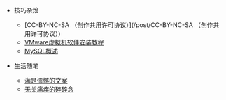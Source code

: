 * 技巧杂烩

  * [CC-BY-NC-SA （创作共用许可协议）](/post/CC-BY-NC-SA （创作共用许可协议）)
  * [VMware虚拟机软件安装教程](/post/VMware虚拟机软件安装教程)
  * [MySQL概述](/post/mysql概述)

* 生活随笔

  * [满是遗憾的文案](/post/满是遗憾的文案)
  * [无关痛痒的碎碎念](/post/无关痛痒的碎碎念)